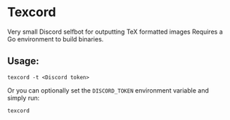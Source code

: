 # Texcord
Very small Discord selfbot for outputting TeX formatted images
Requires a Go environment to build binaries.

## Usage:
`texcord -t <Discord token>`

Or you can optionally set the `DISCORD_TOKEN` environment variable and simply run:

`texcord`